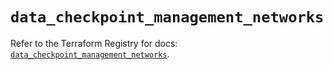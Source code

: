 # `data_checkpoint_management_networks`

Refer to the Terraform Registry for docs: [`data_checkpoint_management_networks`](https://registry.terraform.io/providers/checkpointsw/checkpoint/2.11.0/docs/data-sources/management_networks).
